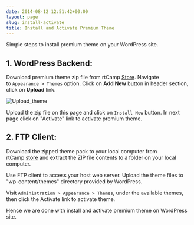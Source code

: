 ```yaml
---
date: 2014-08-12 12:51:42+00:00
layout: page
slug: install-activate
title: Install and Activate Premium Theme
---
```


Simple steps to install premium theme on your WordPress site.


## 1. WordPress Backend:


Download premium theme zip file from rtCamp [Store](https://rtcamp.com/products/). Navigate to `Appearance > Themes` option. Click on **Add New** button in header section, click on **Upload** link.

![Upload_theme](https://rtcamp.com/wp-content/uploads/2014/02/Upload_theme.png)

Upload the zip file on this page and click on `Install Now` button. In next page click on "Activate" link to activate premium theme.


## 2. FTP Client:


Download the zipped theme pack to your local computer from rtCamp [store](https://rtcamp.com/products/) and extract the ZIP file contents to a folder on your local computer.

Use FTP client to access your host web server. Upload the theme files to "wp-content/themes" directory provided by WordPress.

Visit `Administration > Appearance > Themes`, under the available themes, then click the Activate link to activate theme.

Hence we are done with install and activate premium theme on WordPress site.
